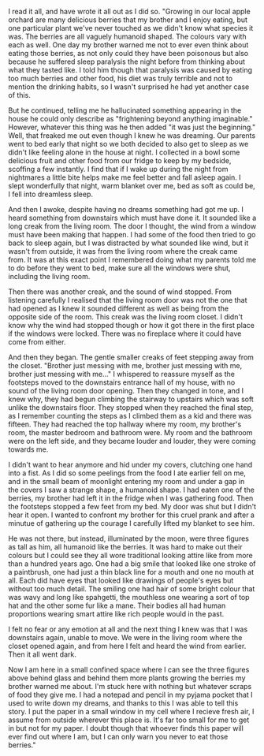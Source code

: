 I read it all, and have wrote it all out as I did so. "Growing in our local apple orchard are many delicious berries that my brother and I enjoy eating, but one particular plant we've never touched as we didn't know what species it was. The berries are all vaguely humanoid shaped. The colours vary with each as well. One day my brother warned me not to ever even think about eating those berries, as not only could they have been poisonous but also because he suffered sleep paralysis the night before from thinking about what they tasted like. I told him though that paralysis was caused by eating too much berries and other food, his diet was truly terrible and not to mention the drinking habits, so I wasn't surprised he had yet another case of this.

But he continued, telling me he hallucinated something appearing in the house he could only describe as "frightening beyond anything imaginable." However, whatever this thing was he then added "it was just the beginning." Well, that freaked me out even though I knew he was dreaming. Our parents went to bed early that night so we both decided to also get to sleep as we didn't like feeling alone in the house at night. I collected in a bowl some delicious fruit and other food from our fridge to keep by my bedside, scoffing a few instantly. I find that if I wake up during the night from nightmares a little bite helps make me feel better and fall asleep again. I slept wonderfully that night, warm blanket over me, bed as soft as could be, I fell into dreamless sleep.

And then I awoke, despite having no dreams something had got me up. I heard something from downstairs which must have done it. It sounded like a long creak from the living room. The door I thought, the wind from a window must have been making that happen. I had some of the food then tried to go back to sleep again, but I was distracted by what sounded like wind, but it wasn't from outside, it was from the living room where the creak came from. It was at this exact point I remembered doing what my parents told me to do before they went to bed, make sure all the windows were shut, including the living room.

Then there was another creak, and the sound of wind stopped. From listening carefully I realised that the living room door was not the one that had opened as I knew it sounded different as well as being from the opposite side of the room. This creak was the living room closet. I didn't know why the wind had stopped though or how it got there in the first place if the windows were locked. There was no fireplace where it could have come from either.

And then they began. The gentle smaller creaks of feet stepping away from the closet. "Brother just messing with me, brother just messing with me, brother just messing with me..." I whispered to reassure myself as the footsteps moved to the downstairs entrance hall of my house, with no sound of the living room door opening. Then they changed in tone, and I knew why, they had begun climbing the stairway to upstairs which was soft unlike the downstairs floor. They stopped when they reached the final step, as I remember counting the steps as I climbed them as a kid and there was fifteen. They had reached the top hallway where my room, my brother's room, the master bedroom and bathroom were. My room and the bathroom were on the left side, and they became louder and louder, they were coming towards me.

I didn't want to hear anymore and hid under my covers, clutching one hand into a fist. As I did so some peelings from the food I ate earlier fell on me, and in the small beam of moonlight entering my room and under a gap in the covers I saw a strange shape, a humanoid shape. I had eaten one of the berries, my brother had left it in the fridge when I was gathering food. Then the footsteps stopped a few feet from my bed. My door was shut but I didn't hear it open. I wanted to confront my brother for this cruel prank and after a minutue of gathering up the courage I carefully lifted my blanket to see him.

He was not there, but instead, illuminated by the moon, were three figures as tall as him, all humanoid like the berries. It was hard to make out their colours but I could see they all wore traditional looking attire like from more than a hundred years ago. One had a big smile that looked like one stroke of a paintbrush, one had just a thin black line for a mouth and one no mouth at all. Each did have eyes that looked like drawings of people's eyes but without too much detail. The smiling one had hair of some bright colour that was wavy and long like spahgetti, the mouthless one wearing a sort of top hat and the other some fur like a mane. Their bodies all had human proportions wearing smart attire like rich people would in the past.

I felt no fear or any emotion at all and the next thing I knew was that I was downstairs again, unable to move. We were in the living room where the closet opened again, and from here I felt and heard the wind from earlier. Then it all went dark.

Now I am here in a small confined space where I can see the three figures above behind glass and behind them more plants growing the berries my brother warned me about. I'm stuck here with nothing but whatever scraps of food they give me. I had a notepad and pencil in my pyjama pocket that I used to write down my dreams, and thanks to this I was able to tell this story. I put the paper in a small window in my cell where I recieve fresh air, I assume from outside wherever this place is. It's far too small for me to get in but not for my paper. I doubt though that whoever finds this paper will ever find out where I am, but I can only warn you never to eat those berries."